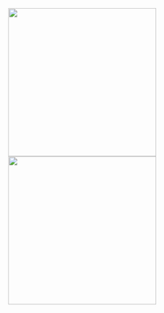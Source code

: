 <div><img height=300 align="center" src="https://stats.rconjoe.com/api?username=rconjoe&show_icons=true&rank_icon=percentile&theme=cobalt&show=reviews,discussions_started,discussions_answered,prs_merged,prs_merged_percentage" /> <img height=300 align="center" src="https://stats.rconjoe.com/api/top-langs/?username=rconjoe&hide_progress=true&theme=cobalt&langs_count=14" /></div>
